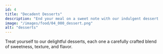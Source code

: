 ```yaml
---
id: 4
title: "Decadent Desserts"
description: "End your meal on a sweet note with our indulgent dessert creations, a perfect finale to any dining experience."
image: "/images/food/04_000_dessert.png"
alt: "desserts"
---
```


Treat yourself to our delightful desserts, each one a carefully crafted blend of sweetness, texture, and flavor.
